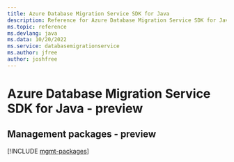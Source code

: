 ```yaml
---
title: Azure Database Migration Service SDK for Java
description: Reference for Azure Database Migration Service SDK for Java
ms.topic: reference
ms.devlang: java
ms.data: 10/20/2022
ms.service: databasemigrationservice
ms.author: jfree
author: joshfree
---
```

# Azure Database Migration Service SDK for Java - preview

## Management packages - preview
[!INCLUDE [mgmt-packages](database-migration-service-mgmt-index.md)]